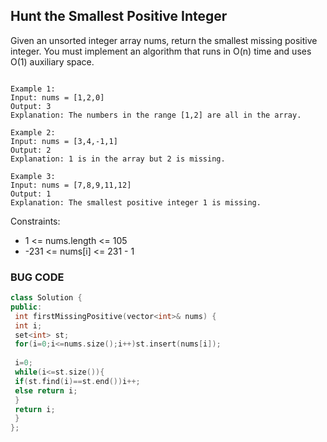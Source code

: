 ## Hunt the Smallest Positive Integer

Given an unsorted integer array nums, return the smallest missing positive integer. 
You must implement an algorithm that runs in O(n) time and uses O(1) auxiliary space. 

```

Example 1: 
Input: nums = [1,2,0] 
Output: 3 
Explanation: The numbers in the range [1,2] are all in the array. 
 
Example 2: 
Input: nums = [3,4,-1,1] 
Output: 2 
Explanation: 1 is in the array but 2 is missing. 
 
Example 3: 
Input: nums = [7,8,9,11,12] 
Output: 1 
Explanation: The smallest positive integer 1 is missing.
```

Constraints: 
- 1 <= nums.length <= 105 
- -231 <= nums[i] <= 231 - 1 

### BUG CODE

```cpp
class Solution { 
public: 
 int firstMissingPositive(vector<int>& nums) { 
 int i; 
 set<int> st; 
 for(i=0;i<=nums.size();i++)st.insert(nums[i]); 
 
 i=0; 
 while(i<=st.size()){ 
 if(st.find(i)==st.end())i++; 
 else return i; 
 } 
 return i; 
 } 
}; 
```
 